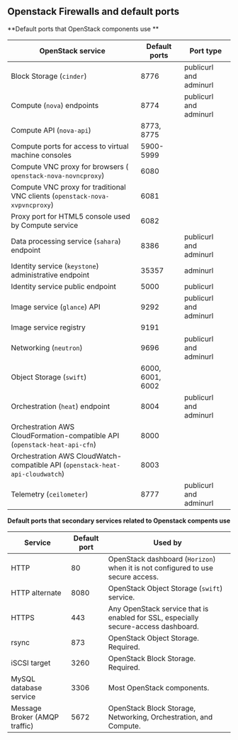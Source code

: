 ## Openstack Firewalls and default ports

**Default ports that OpenStack components use **

| OpenStack service                                            | Default ports    | Port type              |
| ------------------------------------------------------------ | ---------------- | ---------------------- |
| Block Storage (`cinder`)                                     | 8776             | publicurl and adminurl |
| Compute (`nova`) endpoints                                   | 8774             | publicurl and adminurl |
| Compute API (`nova-api`)                                     | 8773, 8775       |                        |
| Compute ports for access to virtual machine consoles         | 5900-5999        |                        |
| Compute VNC proxy for browsers ( `openstack-nova-novncproxy`) | 6080             |                        |
| Compute VNC proxy for traditional VNC clients (`openstack-nova-xvpvncproxy`) | 6081             |                        |
| Proxy port for HTML5 console used by Compute service         | 6082             |                        |
| Data processing service (`sahara`) endpoint                  | 8386             | publicurl and adminurl |
| Identity service (`keystone`) administrative endpoint        | 35357            | adminurl               |
| Identity service public endpoint                             | 5000             | publicurl              |
| Image service (`glance`) API                                 | 9292             | publicurl and adminurl |
| Image service registry                                       | 9191             |                        |
| Networking (`neutron`)                                       | 9696             | publicurl and adminurl |
| Object Storage (`swift`)                                     | 6000, 6001, 6002 |                        |
| Orchestration (`heat`) endpoint                              | 8004             | publicurl and adminurl |
| Orchestration AWS CloudFormation-compatible API (`openstack-heat-api-cfn`) | 8000             |                        |
| Orchestration AWS CloudWatch-compatible API (`openstack-heat-api-cloudwatch`) | 8003             |                        |
| Telemetry (`ceilometer`)                                     | 8777             | publicurl and adminurl |

**Default ports that secondary services related to Openstack compents use**

| Service                       | Default port | Used by                                                      |
| ----------------------------- | ------------ | ------------------------------------------------------------ |
| HTTP                          | 80           | OpenStack dashboard (`Horizon`) when it is not configured to use secure access. |
| HTTP alternate                | 8080         | OpenStack Object Storage (`swift`) service.                  |
| HTTPS                         | 443          | Any OpenStack service that is enabled for SSL, especially secure-access dashboard. |
| rsync                         | 873          | OpenStack Object Storage. Required.                          |
| iSCSI target                  | 3260         | OpenStack Block Storage. Required.                           |
| MySQL database service        | 3306         | Most OpenStack components.                                   |
| Message Broker (AMQP traffic) | 5672         | OpenStack Block Storage, Networking, Orchestration, and Compute. |


